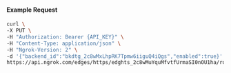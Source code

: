 <!-- Code generated for API Clients. DO NOT EDIT. -->

#### Example Request

```bash
curl \
-X PUT \
-H "Authorization: Bearer {API_KEY}" \
-H "Content-Type: application/json" \
-H "Ngrok-Version: 2" \
-d '{"backend_id":"bkdtg_2c8wMxLhpRK7Tpmw6iiguQ4iQgs","enabled":true}' \
https://api.ngrok.com/edges/https/edghts_2c8wMuYquMfvtfUrmaSI0nOU1ha/routes/edghtsrt_2c8wMrpIdtR8rrnGbaJ9tWHCHqd/backend
```
